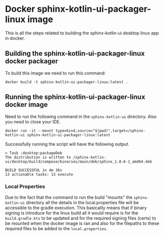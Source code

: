 # Docker sphinx-kotlin-ui-packager-linux image

This is all the steps related to building the sphinx-kotlin-ui desktop linux app in docker.

## Building the sphinx-kotlin-ui-packager-linux docker packager

To build this image we need to run this command:

```shell
docker build -t sphinx-kotlin-ui-packager-linux:latest .
```

## Running the sphinx-kotlin-ui-packager-linux docker image

Need to run the following command in the `sphinx-kotlin-ui` directory. Also you need to close your IDE. 

```shell
docker run -it --mount type=bind,source="$(pwd)",target=/sphinx-kotlin-ui sphinx-kotlin-ui-packager-linux:latest 
```

Successfully running the script will have the following output.

```log
> Task :desktop:packageDeb
The distribution is written to /sphinx-kotlin-ui/desktop/build/compose/binaries/main/deb/sphinx_1.0.6-1_amd64.deb

BUILD SUCCESSFUL in 4m 36s
13 actionable tasks: 13 execute
```

### Local Properties

Due to the fact that the command to run the build "mounts" the `sphinx-kotlin-ui` directory all the details in the local.properties file will be accessible to the gradle execution. This basicallly means that if binary signing is introduce for the linux build all it would require is for the `build.gradle.kts` to be updated and for the required signing files (certs) to be mounted when the docker image is ran and also for the filepaths to these required files to be added to the `local.properties`.

